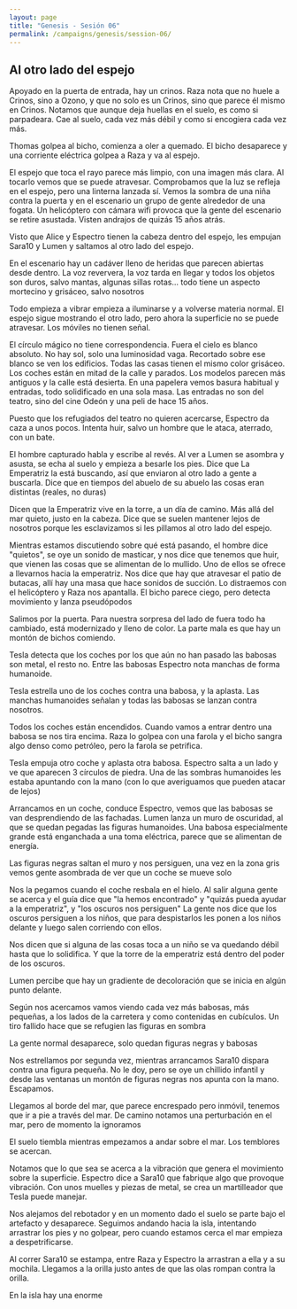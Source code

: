 ```yaml
---
layout: page
title: "Genesis - Sesión 06"
permalink: /campaigns/genesis/session-06/
---
```


## **Al otro lado del espejo**

Apoyado en la puerta de entrada, hay un crinos. Raza nota que no huele a Crinos, sino a Ozono, y que no solo es un Crinos, sino que parece él mismo en Crinos. Notamos que aunque deja huellas en el suelo, es como si parpadeara. Cae al suelo, cada vez más débil y como si encogiera cada vez más. 

Thomas golpea al bicho, comienza a oler a quemado. El bicho desaparece y una corriente eléctrica golpea a Raza y va al espejo. 

El espejo que toca el rayo parece más limpio, con una imagen más clara. Al tocarlo vemos que se puede atravesar. Comprobamos que la luz se refleja en el espejo, pero una linterna lanzada sí. Vemos la sombra de una niña contra la puerta y en el escenario un grupo de gente alrededor de una fogata. Un helicóptero con cámara wifi provoca que la gente del escenario se retire asustada. Visten andrajos de quizás 15 años atrás.

Visto que Alice y Espectro tienen la cabeza dentro del espejo, les empujan Sara10 y Lumen y saltamos al otro lado del espejo. 

En el escenario hay un cadáver lleno de heridas que parecen abiertas desde dentro. La voz reververa, la voz tarda en llegar y todos los objetos son duros, salvo mantas, algunas sillas rotas... todo tiene un aspecto mortecino y grisáceo, salvo nosotros

Todo empieza a vibrar empieza a iluminarse y a volverse materia normal. El espejo sigue mostrando el otro lado, pero ahora la superficie no se puede atravesar. Los móviles no tienen señal. 

El círculo mágico no tiene correspondencia. Fuera el cielo es blanco absoluto. No hay sol, solo una luminosidad vaga.  Recortado sobre ese blanco se ven los edificios. Todas las casas tienen el mismo color grisáceo. Los coches están en mitad de la calle y parados. Los modelos parecen más antiguos y la calle está desierta. En una papelera vemos basura habitual y entradas, todo solidificado en una sola masa. Las entradas no son del teatro, sino del cine Odeón y una peli de hace 15 años.

Puesto que los refugiados del teatro no quieren acercarse, Espectro da caza a unos pocos. Intenta huir, salvo un hombre que le ataca, aterrado, con un bate. 

El hombre capturado habla y escribe al revés. Al ver a Lumen se asombra y asusta, se echa al suelo y empieza a besarle los pies. Dice que La Emperatriz la está buscando, así que enviaron al otro lado a gente a buscarla. Dice que en tiempos del abuelo de su abuelo las cosas eran distintas (reales, no duras)

Dicen que la Emperatriz vive en la torre, a un día de camino. Más allá del mar quieto, justo en la cabeza.  Dice que se suelen mantener lejos de nosotros porque les esclavizamos si les pillamos al otro lado del espejo. 

Mientras estamos discutiendo sobre qué está pasando, el hombre dice "quietos", se oye un sonido de masticar, y nos dice que tenemos que huir, que vienen  las cosas que se alimentan de lo mullido. Uno de ellos se ofrece a llevarnos hacia la emperatriz. Nos dice que hay que atravesar el patio de butacas, allí hay una masa que hace sonidos de succión. Lo distraemos con el helicóptero y Raza nos apantalla. El bicho parece ciego, pero detecta movimiento y lanza pseudópodos 

Salimos por la puerta. Para nuestra sorpresa del lado de fuera todo ha cambiado, está modernizado y lleno de color. La parte mala es que hay un montón de bichos comiendo.

Tesla detecta que los coches por los que aún no han pasado las babosas son metal, el resto no. Entre las babosas Espectro nota manchas de forma humanoide.

Tesla estrella uno de los coches contra una babosa, y la aplasta. Las manchas humanoides señalan y todas las babosas se lanzan contra nosotros.

Todos los coches están encendidos. Cuando vamos a entrar dentro una babosa se nos tira encima. Raza lo golpea con una farola y el bicho sangra algo denso como petróleo, pero la farola se petrifica. 

Tesla empuja otro coche y aplasta otra babosa. Espectro salta a un lado y ve que aparecen 3 círculos de piedra. Una de las sombras humanoides les estaba apuntando con la mano (con lo que averiguamos que pueden atacar de lejos)

Arrancamos en un coche, conduce Espectro, vemos que las babosas se van desprendiendo de las fachadas. Lumen lanza un muro de oscuridad, al que se quedan pegadas las figuras humanoides. Una babosa especialmente grande está enganchada  a una toma eléctrica, parece que se alimentan de energía. 

Las figuras negras saltan el muro y nos persiguen, una vez en la zona gris vemos gente asombrada de ver que un coche se mueve solo

Nos la pegamos cuando el coche resbala en el hielo. Al salir alguna gente se acerca y el guía dice que "la hemos encontrado" y "quizás pueda ayudar a la emperatriz", y "los oscuros nos persiguen" La gente nos dice que los oscuros persiguen a los niños, que para despistarlos les ponen a los niños delante y luego salen corriendo con ellos.

Nos dicen que si alguna de las cosas toca a un niño se va quedando débil hasta que lo solidifica. Y que la torre de la emperatriz está dentro del poder de los oscuros.

Lumen percibe que hay un gradiente de decoloración que se inicia en  algún punto delante.

Según nos acercamos vamos viendo cada vez más babosas, más pequeñas, a los  lados de la carretera y como contenidas en cubículos. Un tiro fallido hace que se refugien las figuras en sombra  
   
La gente normal desaparece, solo quedan figuras negras y babosas

Nos estrellamos por segunda vez, mientras arrancamos Sara10 dispara contra una figura pequeña. No le doy, pero se oye un chillido infantil y desde las ventanas un montón de figuras negras nos apunta con la mano. Escapamos.

Llegamos al borde del mar, que parece encrespado pero inmóvil, tenemos que ir a pie a través del mar. De camino notamos una perturbación en el mar, pero de momento la ignoramos

El suelo tiembla mientras empezamos a andar sobre el mar. Los temblores se acercan. 

Notamos que lo que sea se acerca a la vibración que genera el movimiento sobre la superficie. Espectro dice a Sara10 que fabrique algo que provoque vibración. Con unos muelles y piezas de metal, se crea un martilleador que Tesla puede manejar. 

Nos alejamos del rebotador y en un momento dado el suelo se parte bajo el artefacto y desaparece. Seguimos andando hacia la isla, intentando arrastrar los pies y no golpear, pero cuando estamos cerca el mar empieza a despetrificarse. 

Al correr Sara10 se estampa, entre Raza y Espectro la arrastran a ella y a su mochila. Llegamos a la orilla justo antes de que las olas rompan contra la orilla.

En la isla hay una enorme